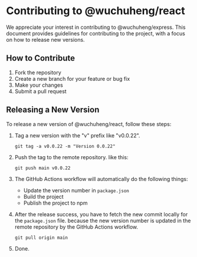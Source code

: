 # Contributing to @wuchuheng/react

We appreciate your interest in contributing to @wuchuheng/express. This document provides guidelines for contributing to the project, with a focus on how to release new versions.

## How to Contribute

1. Fork the repository
2. Create a new branch for your feature or bug fix
3. Make your changes
4. Submit a pull request

## Releasing a New Version

To release a new version of @wuchuheng/react, follow these steps:

1. Tag a new version with the "v" prefix like "v0.0.22".

   ```
   git tag -a v0.0.22 -m "Version 0.0.22"
   ```

2. Push the tag to the remote repository. like this:

   ```
   git push main v0.0.22
   ```

3. The GitHub Actions workflow will automatically do the following things:

   - Update the version number in `package.json`
   - Build the project
   - Publish the project to npm

4. After the release success, you have to fetch the new commit locally for the `package.json` file. because the new version number is updated in the remote repository by the GitHub Actions workflow.
   ```
   git pull origin main
   ```
5. Done.
